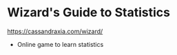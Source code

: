 
# Wizard's Guide to Statistics

https://cassandraxia.com/wizard/

- Online game to learn statistics
